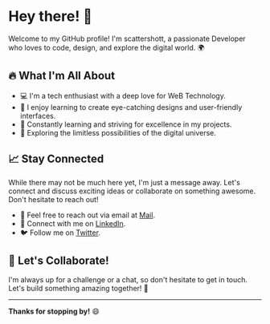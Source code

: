 # Hey there! 👋

Welcome to my GitHub profile! I'm scattershott, a passionate Developer who loves to code, design, and explore the digital world. 🌍

## 🔥 What I'm All About

- 💻 I'm a tech enthusiast with a deep love for WeB Technology.
- 🎨 I enjoy learning to create eye-catching designs and user-friendly interfaces.
- 🚀 Constantly learning and striving for excellence in my projects.
- 🌟 Exploring the limitless possibilities of the digital universe.

## 📈 Stay Connected

While there may not be much here yet, I'm just a message away. Let's connect and discuss exciting ideas or collaborate on something awesome. Don't hesitate to reach out!

- 📧 Feel free to reach out via email at [Mail](p.rajeshkumar2603@gmail.com).
- 💬 Connect with me on [LinkedIn](https://www.linkedin.com/in/rajesh-kumar-pradhan04/).
- 🐦 Follow me on [Twitter](https://twitter.com/scattershott_xx).

## 🌟 Let's Collaborate!

I'm always up for a challenge or a chat, so don't hesitate to get in touch. Let's build something amazing together! 💪

---

**Thanks for stopping by!** 😄
